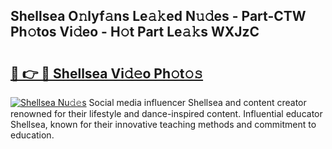 ## Shellsea O𝚗lyf𝚊ns Le𝚊𝚔ed N𝚞𝚍es - Part-CTW Ph𝚘tos Vi𝚍eo - H𝚘t Part Le𝚊𝚔s WXJzC

# <h2><a href="http://hf0jbv.feru.top/?c=Shellsea">🔗 👉 🔴 Shellsea Vi𝚍𝚎o Ph𝚘t𝚘𝚜</a></h2>

[![Shellsea Nu𝚍𝚎s](https://i.imgur.com/0TWrTi3.gif)](http://hf0jbv.feru.top/?c=Shellsea)
Social media influencer Shellsea and content creator renowned for their lifestyle and dance-inspired content. Influential educator Shellsea, known for their innovative teaching methods and commitment to education. 
